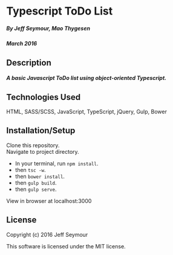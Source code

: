 # Typescript ToDo List
##### By Jeff Seymour, Mao Thygesen
##### March 2016

## Description
##### A basic Javascript ToDo list using object-oriented Typescript.

## Technologies Used
HTML, SASS/SCSS, JavaScript, TypeScript, jQuery, Gulp, Bower

## Installation/Setup  
Clone this repository.  
Navigate to project directory.  
* In your terminal, run `npm install`.  
* then `tsc -w`.
* then `bower install`.
* then `gulp build`.
* then `gulp serve`.  

View in browser at localhost:3000

## License
Copyright (c) 2016 Jeff Seymour

This software is licensed under the MIT license.
